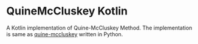 # QuineMcCluskey Kotlin

A Kotlin implementation of Quine-McCluskey Method. The implementation is same as [quine-mccluskey](https://github.com/tpircher/quine-mccluskey) written in Python. 